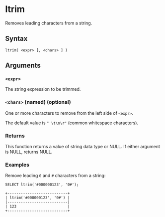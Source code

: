 # ltrim

Removes leading characters from a string.

## Syntax

```scopeql
ltrim( <expr> [, <chars> ] )
```

## Arguments

### `<expr>`

The string expression to be trimmed.

### `<chars>` (named) (optional)

One or more characters to remove from the left side of `<expr>`.

The default value is `" \t\n\r"` (common whitespace characters).

### Returns

This function returns a value of string data type or NULL. If either argument is NULL, returns NULL.

### Examples

Remove leading `0` and `#` characters from a string:

```scopeql
SELECT ltrim('#000000123', '0#');
```

```
+---------------------------+
| ltrim('#000000123', '0#') |
|---------------------------|
| 123                       |
+---------------------------+
```

